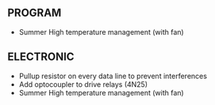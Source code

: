PROGRAM
-------

 - Summer High temperature management (with fan)


ELECTRONIC
----------
 - Pullup resistor on every data line to prevent interferences
 - Add optocoupler to drive relays (4N25)
 - Summer High temperature management (with fan)
